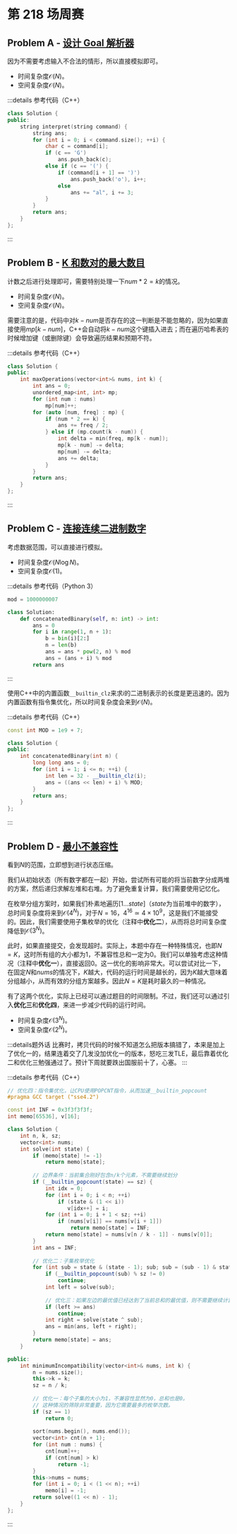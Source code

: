 # 第 218 场周赛

## Problem A - [设计 Goal 解析器](https://leetcode.cn/problems/goal-parser-interpretation/)

因为不需要考虑输入不合法的情形，所以直接模拟即可。

- 时间复杂度$\mathcal{O}(N)$。
- 空间复杂度$\mathcal{O}(N)$。

:::details 参考代码（C++）

```cpp
class Solution {
public:
    string interpret(string command) {
        string ans;
        for (int i = 0; i < command.size(); ++i) {
            char c = command[i];
            if (c == 'G')
                ans.push_back(c);
            else if (c == '(') {
                if (command[i + 1] == ')')
                    ans.push_back('o'), i++;
                else
                    ans += "al", i += 3;
            }
        }
        return ans;
    }
};
```

:::

## Problem B - [K 和数对的最大数目](https://leetcode.cn/problems/max-number-of-k-sum-pairs/)

计数之后进行处理即可，需要特别处理一下$num*2=k$的情况。

- 时间复杂度$\mathcal{O}(N)$。
- 空间复杂度$\mathcal{O}(N)$。

需要注意的是，代码中对$k-num$是否存在的这一判断是不能忽略的，因为如果直接使用$mp[k-num]$，C++会自动将$k-num$这个键插入进去；而在遍历哈希表的时候增加键（或删除键）会导致遍历结果和预期不符。

:::details 参考代码（C++）
```cpp
class Solution {
public:
    int maxOperations(vector<int>& nums, int k) {
        int ans = 0;
        unordered_map<int, int> mp;
        for (int num : nums)
            mp[num]++;
        for (auto [num, freq] : mp) {
            if (num * 2 == k) {
                ans += freq / 2;
            } else if (mp.count(k - num)) {
                int delta = min(freq, mp[k - num]);
                mp[k - num] -= delta;
                mp[num] -= delta;
                ans += delta;
            }
        }
        return ans;
    }
};
```
:::

## Problem C - [连接连续二进制数字](https://leetcode.cn/problems/concatenation-of-consecutive-binary-numbers/)

考虑数据范围，可以直接进行模拟。

- 时间复杂度$\mathcal{O}(N\log N)$。
- 空间复杂度$\mathcal{O}(1)$。

:::details 参考代码（Python 3）

```python
mod = 1000000007

class Solution:
    def concatenatedBinary(self, n: int) -> int:
        ans = 0
        for i in range(1, n + 1):
            b = bin(i)[2:]
            n = len(b)
            ans = ans * pow(2, n) % mod
            ans = (ans + i) % mod
        return ans
```

:::

使用C++中的内置函数`__builtin_clz`来求$i$的二进制表示的长度是更迅速的。因为内置函数有指令集优化，所以时间复杂度会来到$\mathcal{O}(N)$。

:::details 参考代码（C++）
```cpp
const int MOD = 1e9 + 7;

class Solution {
public:
    int concatenatedBinary(int n) {
        long long ans = 0;
        for (int i = 1; i <= n; ++i) {
            int len = 32 - __builtin_clz(i);
            ans = ((ans << len) + i) % MOD;
        }
        return ans;
    }
};
```
:::

## Problem D - [最小不兼容性](https://leetcode.cn/problems/minimum-incompatibility/)

看到$N$的范围，立即想到进行状态压缩。

我们从初始状态（所有数字都在一起）开始，尝试所有可能的将当前数字分成两堆的方案，然后递归求解左堆和右堆。为了避免重复计算，我们需要使用记忆化。

在枚举分组方案时，如果我们朴素地遍历$[1\dots state]$（$state$为当前堆中的数字），总时间复杂度将来到$\mathcal{O}(4^N)$，对于$N=16$，$4^{16}\simeq4\times10^9$，这是我们不能接受的。因此，我们需要使用子集枚举的优化（注释中**优化二**），从而将总时间复杂度降低到$\mathcal{O}(3^N)$。

此时，如果直接提交，会发现超时。实际上，本题中存在一种特殊情况，也即$N=K$，这时所有组的大小都为$1$，不兼容性总和一定为$0$。我们可以单独考虑这种情况（注释中**优化一**），直接返回$0$。这一优化的影响非常大。可以尝试对比一下，在固定$N$和$nums$的情况下，$K$越大，代码的运行时间是越长的，因为$K$越大意味着分组越小，从而有效的分组方案越多。因此$N=K$是耗时最久的一种情况。

有了这两个优化，实际上已经可以通过题目的时间限制。不过，我们还可以通过引入**优化三**和**优化四**，来进一步减少代码的运行时间。

- 时间复杂度$\mathcal{O}(3^N)$。
- 空间复杂度$\mathcal{O}(2^N)$。

:::details题外话
比赛时，拷贝代码的时候不知道怎么把版本搞错了，本来是加上了优化一的，结果连着交了几发没加优化一的版本，怒吃三发TLE，最后靠着优化二和优化三勉强通过了。预计下周就要跌出国服前十了，心塞。
:::

:::details 参考代码（C++）

```cpp
// 优化四：指令集优化，让CPU使用POPCNT指令，从而加速__builtin_popcount
#pragma GCC target ("sse4.2")

const int INF = 0x3f3f3f3f;
int memo[65536], v[16];

class Solution {
    int n, k, sz;
    vector<int> nums;
    int solve(int state) {
        if (memo[state] != -1)
            return memo[state];
        
        // 边界条件：当前集合刚好包含n/k个元素，不需要继续划分
        if (__builtin_popcount(state) == sz) {
            int idx = 0;
            for (int i = 0; i < n; ++i)
                if (state & (1 << i))
                   v[idx++] = i;
            for (int i = 0; i + 1 < sz; ++i)
                if (nums[v[i]] == nums[v[i + 1]])
                    return memo[state] = INF;
            return memo[state] = nums[v[n / k - 1]] - nums[v[0]];
        }
        int ans = INF;
        
        // 优化二：子集枚举优化
        for (int sub = state & (state - 1); sub; sub = (sub - 1) & state) {
            if (__builtin_popcount(sub) % sz != 0)
                continue;
            int left = solve(sub);
            
            // 优化三：如果左边的最优值已经达到了当前总和的最优值，则不需要继续计算右边。
            if (left >= ans)
                continue;
            int right = solve(state ^ sub);
            ans = min(ans, left + right);
        }
        return memo[state] = ans;
    }

public:
    int minimumIncompatibility(vector<int>& nums, int k) {
        n = nums.size();
        this->k = k;
        sz = n / k;
        
        // 优化一：每个子集的大小为1，不兼容性显然为0，总和也是0。
        // 这种情况的筛除非常重要，因为它需要最多的枚举次数。
        if (sz == 1)
            return 0;
        
        sort(nums.begin(), nums.end());
        vector<int> cnt(n + 1);
        for (int num : nums) {
            cnt[num]++;
            if (cnt[num] > k)
                return -1;
        }
        this->nums = nums;
        for (int i = 0; i < (1 << n); ++i)
            memo[i] = -1;
        return solve((1 << n) - 1);
    }
};
```

:::
